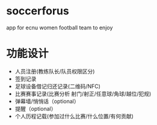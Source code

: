 # soccerforus
app for ecnu women football team to enjoy

# 功能设计
- 人员注册(教练队长/队员权限区分)
- 签到记录
- 足球设备借记归还记录(二维码/NFC)
- 比赛赛事记录(比赛分析 射门/射正/任意球/角球/越位/犯规)
- 弹幕墙/悄悄话（optional）
- 提醒（optional）
- 个人历程记载(参加过什么比赛/什么位置/有何贡献)


